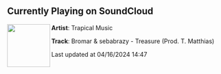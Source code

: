 ## Currently Playing on SoundCloud

[<img align="left" width="100" src="https://i1.sndcdn.com/artworks-CECVRitZ4ezQ774K-WtThfA-t500x500.jpg">](https://soundcloud.com/trapicalmusic/treasure)

**Artist**: Trapical Music 

**Track**: Bromar & sebabrazy - Treasure (Prod. T. Matthias)

Last updated at 04/16/2024 14:47
